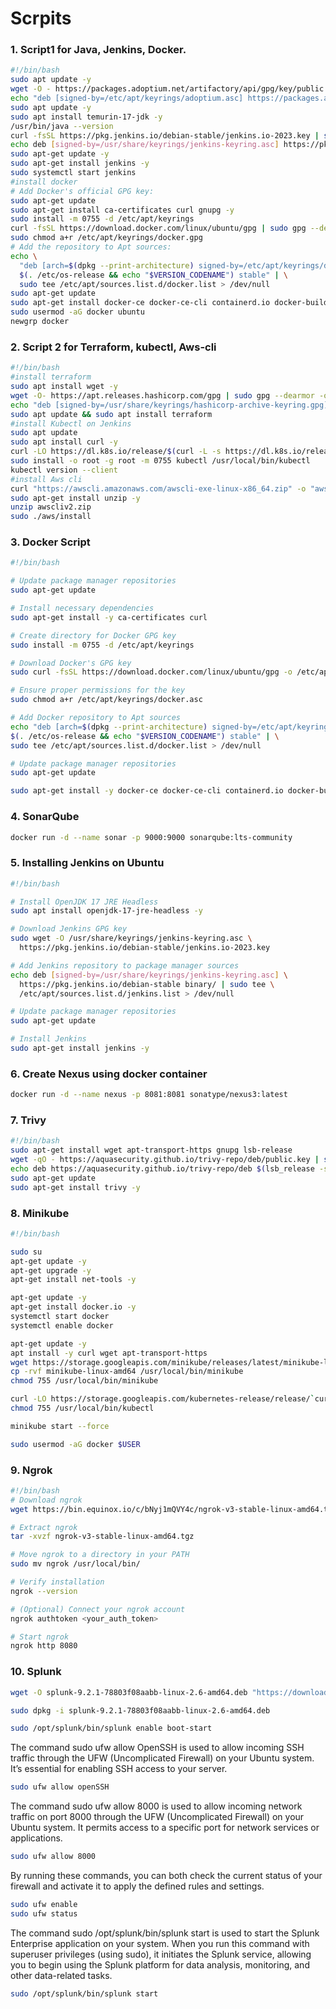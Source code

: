 #  Scrpits
### 1. Script1 for Java, Jenkins, Docker.

```bash
#!/bin/bash
sudo apt update -y
wget -O - https://packages.adoptium.net/artifactory/api/gpg/key/public | tee /etc/apt/keyrings/adoptium.asc
echo "deb [signed-by=/etc/apt/keyrings/adoptium.asc] https://packages.adoptium.net/artifactory/deb $(awk -F= '/^VERSION_CODENAME/{print$2}' /etc/os-release) main" | tee /etc/apt/sources.list.d/adoptium.list
sudo apt update -y
sudo apt install temurin-17-jdk -y
/usr/bin/java --version
curl -fsSL https://pkg.jenkins.io/debian-stable/jenkins.io-2023.key | sudo tee /usr/share/keyrings/jenkins-keyring.asc > /dev/null
echo deb [signed-by=/usr/share/keyrings/jenkins-keyring.asc] https://pkg.jenkins.io/debian-stable binary/ | sudo tee /etc/apt/sources.list.d/jenkins.list > /dev/null
sudo apt-get update -y
sudo apt-get install jenkins -y
sudo systemctl start jenkins
#install docker
# Add Docker's official GPG key:
sudo apt-get update
sudo apt-get install ca-certificates curl gnupg -y
sudo install -m 0755 -d /etc/apt/keyrings
curl -fsSL https://download.docker.com/linux/ubuntu/gpg | sudo gpg --dearmor -o /etc/apt/keyrings/docker.gpg
sudo chmod a+r /etc/apt/keyrings/docker.gpg
# Add the repository to Apt sources:
echo \
  "deb [arch=$(dpkg --print-architecture) signed-by=/etc/apt/keyrings/docker.gpg] https://download.docker.com/linux/ubuntu \
  $(. /etc/os-release && echo "$VERSION_CODENAME") stable" | \
  sudo tee /etc/apt/sources.list.d/docker.list > /dev/null
sudo apt-get update
sudo apt-get install docker-ce docker-ce-cli containerd.io docker-buildx-plugin docker-compose-plugin -y
sudo usermod -aG docker ubuntu
newgrp docker
```

### 2. Script 2 for Terraform, kubectl, Aws-cli

```bash
#!/bin/bash
#install terraform
sudo apt install wget -y
wget -O- https://apt.releases.hashicorp.com/gpg | sudo gpg --dearmor -o /usr/share/keyrings/hashicorp-archive-keyring.gpg
echo "deb [signed-by=/usr/share/keyrings/hashicorp-archive-keyring.gpg] https://apt.releases.hashicorp.com $(lsb_release -cs) main" | sudo tee /etc/apt/sources.list.d/hashicorp.list
sudo apt update && sudo apt install terraform
#install Kubectl on Jenkins
sudo apt update
sudo apt install curl -y
curl -LO https://dl.k8s.io/release/$(curl -L -s https://dl.k8s.io/release/stable.txt)/bin/linux/amd64/kubectl
sudo install -o root -g root -m 0755 kubectl /usr/local/bin/kubectl
kubectl version --client
#install Aws cli
curl "https://awscli.amazonaws.com/awscli-exe-linux-x86_64.zip" -o "awscliv2.zip"
sudo apt-get install unzip -y
unzip awscliv2.zip
sudo ./aws/install
```
### 3. Docker Script

```bash
#!/bin/bash

# Update package manager repositories
sudo apt-get update

# Install necessary dependencies
sudo apt-get install -y ca-certificates curl

# Create directory for Docker GPG key
sudo install -m 0755 -d /etc/apt/keyrings

# Download Docker's GPG key
sudo curl -fsSL https://download.docker.com/linux/ubuntu/gpg -o /etc/apt/keyrings/docker.asc

# Ensure proper permissions for the key
sudo chmod a+r /etc/apt/keyrings/docker.asc

# Add Docker repository to Apt sources
echo "deb [arch=$(dpkg --print-architecture) signed-by=/etc/apt/keyrings/docker.asc] https://download.docker.com/linux/ubuntu \
$(. /etc/os-release && echo "$VERSION_CODENAME") stable" | \
sudo tee /etc/apt/sources.list.d/docker.list > /dev/null

# Update package manager repositories
sudo apt-get update

sudo apt-get install -y docker-ce docker-ce-cli containerd.io docker-buildx-plugin docker-compose-plugin
```

### 4. SonarQube
```bash
docker run -d --name sonar -p 9000:9000 sonarqube:lts-community
```
### 5. Installing Jenkins on Ubuntu

```bash
#!/bin/bash

# Install OpenJDK 17 JRE Headless
sudo apt install openjdk-17-jre-headless -y

# Download Jenkins GPG key
sudo wget -O /usr/share/keyrings/jenkins-keyring.asc \
  https://pkg.jenkins.io/debian-stable/jenkins.io-2023.key

# Add Jenkins repository to package manager sources
echo deb [signed-by=/usr/share/keyrings/jenkins-keyring.asc] \
  https://pkg.jenkins.io/debian-stable binary/ | sudo tee \
  /etc/apt/sources.list.d/jenkins.list > /dev/null

# Update package manager repositories
sudo apt-get update

# Install Jenkins
sudo apt-get install jenkins -y
```
### 6. Create Nexus using docker container

```bash
docker run -d --name nexus -p 8081:8081 sonatype/nexus3:latest
```
### 7. Trivy

```bash
#!/bin/bash
sudo apt-get install wget apt-transport-https gnupg lsb-release
wget -qO - https://aquasecurity.github.io/trivy-repo/deb/public.key | sudo apt-key add -
echo deb https://aquasecurity.github.io/trivy-repo/deb $(lsb_release -sc) main | sudo tee -a /etc/apt/sources.list.d/trivy.list
sudo apt-get update
sudo apt-get install trivy -y
```
### 8. Minikube

```bash
#!/bin/bash

sudo su
apt-get update -y
apt-get upgrade -y
apt-get install net-tools -y

apt-get update -y
apt-get install docker.io -y
systemctl start docker
systemctl enable docker

apt-get update -y
apt install -y curl wget apt-transport-https
wget https://storage.googleapis.com/minikube/releases/latest/minikube-linux-amd64
cp -rvf minikube-linux-amd64 /usr/local/bin/minikube
chmod 755 /usr/local/bin/minikube

curl -LO https://storage.googleapis.com/kubernetes-release/release/`curl -s https://storage.googleapis.com/kubernetes-release/release/stable.txt`/bin/linux/amd64/kubectl
chmod 755 /usr/local/bin/kubectl

minikube start --force

sudo usermod -aG docker $USER
```
### 9. Ngrok

```bash
#!/bin/bash
# Download ngrok
wget https://bin.equinox.io/c/bNyj1mQVY4c/ngrok-v3-stable-linux-amd64.tgz

# Extract ngrok
tar -xvzf ngrok-v3-stable-linux-amd64.tgz

# Move ngrok to a directory in your PATH
sudo mv ngrok /usr/local/bin/

# Verify installation
ngrok --version

# (Optional) Connect your ngrok account
ngrok authtoken <your_auth_token>

# Start ngrok
ngrok http 8080
```
### 10. Splunk

```bash
wget -O splunk-9.2.1-78803f08aabb-linux-2.6-amd64.deb "https://download.splunk.com/products/splunk/releases/9.2.1/linux/splunk-9.2.1-78803f08aabb-linux-2.6-amd64.deb"
```
```bash
sudo dpkg -i splunk-9.2.1-78803f08aabb-linux-2.6-amd64.deb
```
```bash
sudo /opt/splunk/bin/splunk enable boot-start
```
The command sudo ufw allow OpenSSH is used to allow incoming SSH traffic through the UFW (Uncomplicated Firewall) on your Ubuntu system. It’s essential for enabling SSH access to your server.
```bash
sudo ufw allow openSSH
```
The command sudo ufw allow 8000 is used to allow incoming network traffic on port 8000 through the UFW (Uncomplicated Firewall) on your Ubuntu system. It permits access to a specific port for network services or applications.
```bash
sudo ufw allow 8000
```
By running these commands, you can both check the current status of your firewall and activate it to apply the defined rules and settings.
```bash
sudo ufw enable
sudo ufw status
```
The command sudo /opt/splunk/bin/splunk start is used to start the Splunk Enterprise application on your system. When you run this command with superuser privileges (using sudo), it initiates the Splunk service, allowing you to begin using the Splunk platform for data analysis, monitoring, and other data-related tasks.
```bash
sudo /opt/splunk/bin/splunk start
```








